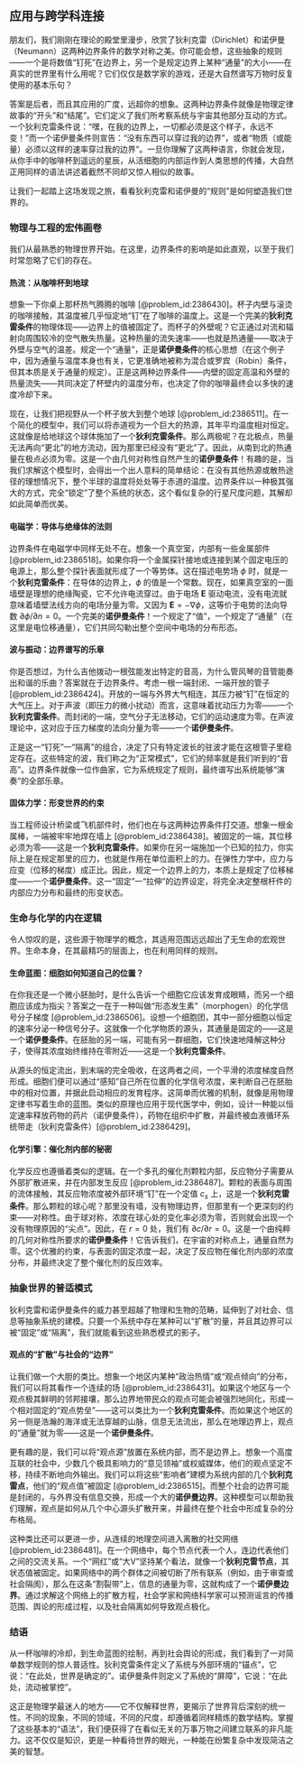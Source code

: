 ## 应用与跨学科连接

朋友们，我们刚刚在理论的殿堂里漫步，欣赏了狄利克雷（Dirichlet）和诺伊曼（Neumann）这两种边界条件的数学对称之美。你可能会想，这些抽象的规则——一个是将数值“钉死”在边界上，另一个是规定边界上某种“通量”的大小——在真实的世界里有什么用呢？它们仅仅是数学家的游戏，还是大自然谱写万物时反复使用的基本乐句？

答案是后者，而且其应用的广度，远超你的想象。这两种边界条件就像是物理定律故事的“开头”和“结尾”。它们定义了我们所考察系统与宇宙其他部分互动的方式。一个狄利克雷条件说：“嘿，在我的边界上，一切都必须是这个样子，永远不变！”而一个诺伊曼条件则宣告：“没有东西可以穿过我的边界”，或者“物质（或能量）必须以这样的速率穿过我的边界”。一旦你理解了这两种语言，你就会发现，从你手中的咖啡杯到遥远的星辰，从活细胞的内部运作到人类思想的传播，大自然正用同样的语法讲述着截然不同却又惊人相似的故事。

让我们一起踏上这场发现之旅，看看狄利克雷和诺伊曼的“规则”是如何塑造我们世界的。

### 物理与工程的宏伟画卷

我们从最熟悉的物理世界开始。在这里，边界条件的影响是如此直观，以至于我们时常忽略了它们的存在。

#### 热流：从咖啡杯到地球

想象一下你桌上那杯热气腾腾的咖啡 [@problem_id:2386430]。杯子内壁与滚烫的咖啡接触，其温度被几乎恒定地“钉”在了咖啡的温度上。这是一个完美的**狄利克雷条件**的物理体现——边界上的值被固定了。而杯子的外壁呢？它正通过对流和辐射向周围较冷的空气散失热量。这种热量的流失速率——也就是热通量——取决于外壁与空气的温差。规定一个“通量”，正是**诺伊曼条件**的核心思想（在这个例子中，因为通量与温度本身也有关，它更准确地被称为混合或罗宾（Robin）条件，但其本质是关于通量的规定）。正是这两种边界条件——内壁的固定高温和外壁的热量流失——共同决定了杯壁内的温度分布，也决定了你的咖啡最终会以多快的速度冷却下来。

现在，让我们把视野从一个杯子放大到整个地球 [@problem_id:2386511]。在一个简化的模型中，我们可以将赤道视为一个巨大的热源，其年平均温度相对恒定。这就像是给地球这个球体施加了一个**狄利克雷条件**。那么两极呢？在北极点，热量无法再向“更北”的地方流动，因为那里已经没有“更北”了。因此，从南到北的热通量在极点必须为零。这是一个由几何对称性自然产生的**诺伊曼条件**！有趣的是，当我们求解这个模型时，会得出一个出人意料的简单结论：在没有其他热源或散热途径的理想情况下，整个半球的温度将处处等于赤道的温度。边界条件以一种极其强大的方式，完全“锁定”了整个系统的状态，这个看似复杂的行星尺度问题，其解却如此简单而优美。

#### 电磁学：导体与绝缘体的法则

边界条件在电磁学中同样无处不在。想象一个真空室，内部有一些金属部件 [@problem_id:2386518]。如果你将一个金属探针接地或连接到某个固定电压的电源上，那么整个探针表面就形成了一个等势体。这在描述电势场 $\phi$ 时，就是一个**狄利克雷条件**：在导体的边界上，$\phi$ 的值是一个常数。现在，如果真空室的一面墙壁是理想的绝缘陶瓷，它不允许电流穿过。由于电场 $\mathbf{E}$ 驱动电流，没有电流就意味着墙壁法线方向的电场分量为零。又因为 $\mathbf{E} = -\nabla \phi$，这等价于电势的法向导数 $\partial \phi / \partial n = 0$。一个完美的**诺伊曼条件**！一个规定了“值”，一个规定了“通量”（在这里是电位移通量），它们共同勾勒出整个空间中电场的分布形态。

#### 波与振动：边界谱写的乐章

你是否想过，为什么吉他拨动一根弦能发出特定的音高，为什么管风琴的音管能奏出和谐的乐曲？答案就在于边界条件。考虑一根一端封闭、一端开放的管子 [@problem_id:2386424]。开放的一端与外界大气相连，其压力被“钉”在恒定的大气压上。对于声波（即压力的微小扰动）而言，这意味着扰动压力为零——一个**狄利克雷条件**。而封闭的一端，空气分子无法移动，它们的运动速度为零。在声波理论中，这对应于压力梯度的法向分量为零——一个**诺伊曼条件**。

正是这一“钉死”一“隔离”的组合，决定了只有特定波长的驻波才能在这根管子里稳定存在。这些特定的波，我们称之为“正常模式”，它们的频率就是我们听到的“音高”。边界条件就像一位作曲家，它为系统规定了规则，最终谱写出系统能够“演奏”的全部乐章。

#### 固体力学：形变世界的约束

当工程师设计桥梁或飞机部件时，他们也在与这两种边界条件打交道。想象一根金属棒，一端被牢牢地焊在墙上 [@problem_id:2386438]。被固定的一端，其位移必须为零——这是一个**狄利克雷条件**。如果你在另一端施加一个已知的拉力，你实际上是在规定那里的应力，也就是作用在单位面积上的力。在弹性力学中，应力与应变（位移的梯度）成正比。因此，规定一个边界上的力，本质上是规定了位移梯度——一个**诺伊曼条件**。这一“固定”一“拉伸”的边界设定，将完全决定整根杆件的内部应力分布和最终的形变状态。

### 生命与化学的内在逻辑

令人惊叹的是，这些源于物理学的概念，其适用范围远远超出了无生命的宏观世界。生命本身，在其最精巧的层面上，也在利用同样的规则。

#### 生命蓝图：细胞如何知道自己的位置？

在你我还是一个微小胚胎时，是什么告诉一个细胞它应该发育成眼睛，而另一个细胞应该成为指尖？答案之一在于一种叫做“形态发生素”（morphogen）的化学信号分子梯度 [@problem_id:2386506]。设想一个细胞团，其中一部分细胞以恒定的速率分泌一种信号分子。这就像一个化学物质的源头，其通量是固定的——这是一个**诺伊曼条件**。在胚胎的另一端，可能有另一群细胞，它们快速地降解这种分子，使得其浓度始终维持在零附近——这是一个**狄利克雷条件**。

从源头的恒定流出，到末端的完全吸收，在这两者之间，一个平滑的浓度梯度自然形成。细胞们便可以通过“感知”自己所在位置的化学信号浓度，来判断自己在胚胎中的相对位置，并据此启动相应的发育程序。这简单而优雅的机制，就像是用物理定律书写着生命的蓝图。类似的原理也应用于现代医学中，例如，设计一种能以恒定速率释放药物的药片（诺伊曼条件），药物在组织中扩散，并最终被血液循环系统带走（狄利克雷条件）[@problem_id:2386429]。

#### 化学引擎：催化剂内部的秘密

化学反应也遵循着类似的逻辑。在一个多孔的催化剂颗粒内部，反应物分子需要从外部扩散进来，并在内部发生反应 [@problem_id:2386487]。颗粒的表面与周围的流体接触，其反应物浓度被外部环境“钉”在一个定值 $c_s$ 上，这是一个**狄利克雷条件**。那么颗粒的球心呢？那里没有墙，没有物理边界，但那里有一个更深刻的约束——对称性。由于球对称，浓度在球心处的变化率必须为零，否则就会出现一个没有物理原因的“尖点”。因此，在 $r=0$ 处，我们有 $\partial c / \partial r = 0$。这是一个由纯粹的几何对称性所要求的**诺伊曼条件**！它告诉我们，在宇宙的对称点上，通量自然为零。这个优雅的约束，与表面的固定浓度一起，决定了反应物在催化剂内部的浓度分布，并最终决定了整个催化剂的反应效率。

### 抽象世界的普适模式

狄利克雷和诺伊曼条件的威力甚至超越了物理和生物的范畴，延伸到了对社会、信息等抽象系统的建模。只要一个系统中存在某种可以“扩散”的量，并且其边界可以被“固定”或“隔离”，我们就能看到这些熟悉模式的影子。

#### 观点的“扩散”与社会的“边界”

让我们做一个大胆的类比。想象一个地区内某种“政治热情”或“观点倾向”的分布，我们可以将其看作一个连续的场 [@problem_id:2386431]。如果这个地区与一个观点极其鲜明的邻邦接壤，那么边界地带民众的观点可能会被强烈地同化，形成一个相对固定的“观点势垒”——这可以类比为一个**狄利克雷条件**。而如果这个地区的另一侧是浩瀚的海洋或无法穿越的山脉，信息无法流出，那么在地理边界上，观点的“通量”就为零——这是一个**诺伊曼条件**。

更有趣的是，我们可以将“观点源”放置在系统内部，而不是边界上。想象一个高度互联的社会中，少数几个极具影响力的“意见领袖”或权威媒体，他们的观点坚定不移，持续不断地向外输出。我们可以将这些“影响者”建模为系统内部的几个**狄利克雷点**，他们的“观点值”被固定 [@problem_id:2386515]。而整个社会的边界可能是封闭的，与外界没有信息交换，形成一个大的**诺伊曼边界**。这种模型可以帮助我们理解，观点是如何从几个中心源头扩散开来，并最终在整个社会中形成复杂的分布格局。

这种类比还可以更进一步，从连续的地理空间进入离散的社交网络 [@problem_id:2386481]。在一个网络中，每个节点代表一个人，连边代表他们之间的交流关系。一个“网红”或“大V”坚持某个看法，就像一个**狄利克雷节点**，其状态值被固定。如果网络中的两个群体之间被切断了所有联系（例如，由于审查或社会隔阂），那么在这条“割裂带”上，信息的通量为零，这就构成了一个**诺伊曼边界**。通过求解这个网络上的扩散方程，社会学家和网络科学家可以预测谣言的传播范围、舆论的形成过程，以及社会隔离如何导致观点极化。

### 结语

从一杯咖啡的冷却，到生命蓝图的绘制，再到社会舆论的形成，我们看到了一对简单数学规则的惊人普适性。狄利克雷条件定义了系统与外部环境的“锚点”，它说：“在此处，世界是确定的”。诺伊曼条件则定义了系统的“屏障”，它说：“在此处，流动被掌控”。

这正是物理学最迷人的地方——它不仅解释世界，更揭示了世界背后深刻的统一性。不同的现象，不同的领域，不同的尺度，却遵循着同样精炼的数学结构。掌握了这些基本的“语法”，我们便获得了在看似无关的万事万物之间建立联系的非凡能力。这不仅仅是知识，更是一种看待世界的眼光，一种能在纷繁复杂中发现简洁之美的智慧。